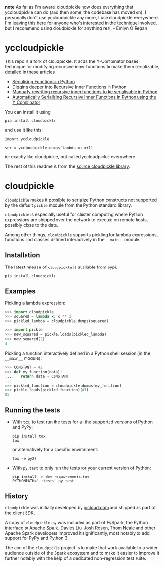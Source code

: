 **note** As far as I'm aware, cloudpickle now does everything that yccloudpickle can do (and then some; the codebase has moved on). I personally don't use yccloudpickle any more, I use cloudpickle everywhere. I'm leaving this here for anyone who's interested in the technique involved, but I recommend using cloudpickle for anything real. - Emlyn O'Regan 

# yccloudpickle
This repo is a fork of cloudpickle. It adds the Y-Combinator based technique for modifying recursive inner functions to make them serializable, detailed in these articles:

* [Serialising Functions in Python](https://medium.com/@emlynoregan/serialising-all-the-functions-in-python-cd880a63b591#.f7a367n0b)
* [Digging deeper into Recursive Inner Functions in Python](https://medium.com/@emlynoregan/digging-deeper-into-recursive-inner-functions-in-python-8ec6c5b1cbb#.ox04w1k7o)
* [Manually rewriting recursive inner functions to be serialisable in Python](https://medium.com/@emlynoregan/manually-rewriting-recursive-inner-functions-to-be-serialisable-in-python-83895792b176#.9g3ibfgi3)
* [Automatically Serialising Recursive Inner Functions in Python using the Y Combinator](https://medium.com/@emlynoregan/automatically-serialising-recursive-inner-functions-in-python-using-the-y-combinator-fc5d37e50b29#.of57pdbqb)

You can install it using 


    pip install cloudpickle

and use it like this:


    import yccloudpickle
    
    ser = yccloudpickle.dumps(lambda x: x+1)
    
ie: exactly like cloudpickle, but called yccloudpickle everywhere.

The rest of this readme is from the [source cloudpickle library](https://github.com/cloudpipe/cloudpickle).

# cloudpickle 

`cloudpickle` makes it possible to serialize Python constructs not supported
by the default `pickle` module from the Python standard library.

`cloudpickle` is especially useful for cluster computing where Python
expressions are shipped over the network to execute on remote hosts, possibly
close to the data.

Among other things, `cloudpickle` supports pickling for lambda expressions,
functions and classes defined interactively in the `__main__` module.


Installation
------------

The latest release of `cloudpickle` is available from
[pypi](https://pypi.python.org/pypi/cloudpickle):

    pip install cloudpickle


Examples
--------

Pickling a lambda expression:

```python
>>> import cloudpickle
>>> squared = lambda x: x ** 2
>>> pickled_lambda = cloudpickle.dumps(squared)

>>> import pickle
>>> new_squared = pickle.loads(pickled_lambda)
>>> new_squared(2)
4
```

Pickling a function interactively defined in a Python shell session
(in the `__main__` module):

```python
>>> CONSTANT = 42
>>> def my_function(data):
...    return data + CONSTANT
...
>>> pickled_function = cloudpickle.dumps(my_function)
>>> pickle.loads(pickled_function)(43)
85
```

Running the tests
-----------------

- With `tox`, to test run the tests for all the supported versions of
  Python and PyPy:

      pip install tox
      tox

  or alternatively for a specific environment:

      tox -e py27


- With `py.test` to only run the tests for your current version of
  Python:

      pip install -r dev-requirements.txt
      PYTHONPATH='.:tests' py.test


History
-------

`cloudpickle` was initially developed by [picloud.com](http://web.archive.org/web/20140721022102/http://blog.picloud.com/2013/11/17/picloud-has-joined-dropbox/) and shipped as part of
the client SDK.

A copy of `cloudpickle.py` was included as part of PySpark, the Python
interface to [Apache Spark](https://spark.apache.org/). Davies Liu, Josh
Rosen, Thom Neale and other Apache Spark developers improved it significantly,
most notably to add support for PyPy and Python 3.

The aim of the `cloudpickle` project is to make that work available to a wider
audience outside of the Spark ecosystem and to make it easier to improve it
further notably with the help of a dedicated non-regression test suite.
